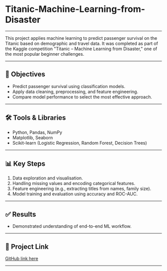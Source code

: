 # Titanic-Machine-Learning-from-Disaster

---
This project applies machine learning to predict passenger survival on the Titanic based on demographic and travel data. It was completed as part of the Kaggle competition "Titanic – Machine Learning from Disaster," one of the most popular beginner challenges.

---
## 🎯 Objectives
- Predict passenger survival using classification models.
- Apply data cleaning, preprocessing, and feature engineering.
- Compare model performance to select the most effective approach.

---
## 🛠️ Tools & Libraries
- Python, Pandas, NumPy
- Matplotlib, Seaborn
- Scikit-learn (Logistic Regression, Random Forest, Decision Trees)

---
## 📊 Key Steps
1. Data exploration and visualisation.
2. Handling missing values and encoding categorical features.
3. Feature engineering (e.g., extracting titles from names, family size).
4. Model training and evaluation using accuracy and ROC-AUC.

---
## ✅ Results
- Demonstrated understanding of end-to-end ML workflow.

---
## 🔗 Project Link
[GitHub link here](https://github.com/Llinvile/Titanic-Machine-Learning-from-Disaster/blob/main/Titanic-Survival-Prediction.ipynb)

---
